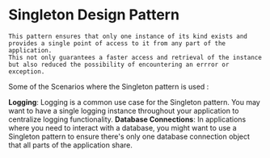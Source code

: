 # Singleton Design Pattern
    This pattern ensures that only one instance of its kind exists and provides a single point of access to it from any part of the application.
    This not only guarantees a faster access and retrieval of the instance but also reduced the possibility of encountering an errror or exception.

Some of the Scenarios where the Singleton pattern is used :

**Logging**: Logging is a common use case for the Singleton pattern. 
         You may want to have a single logging instance throughout your application to centralize logging functionality.
**Database Connections**: In applications where you need to interact with a database, you might want to use a Singleton pattern to ensure there's only one database connection object that all parts of the application share.

